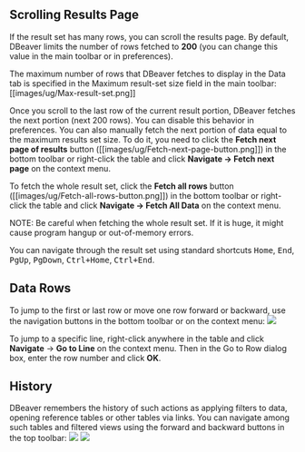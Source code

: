 ## Scrolling Results Page

If the result set has many rows, you can scroll the results page. By default, DBeaver limits the number of rows fetched to **200** (you can change this value in the main toolbar or in preferences).

The maximum number of rows that DBeaver fetches to display in the Data tab is specified in the Maximum result-set size field in the main toolbar: [[images/ug/Max-result-set.png]]

Once you scroll to the last row of the current result portion, DBeaver fetches the next portion (next 200 rows). You can disable this behavior in preferences. 
You can also manually fetch the next portion of data equal to the maximum results set size. To do it, you need to click the **Fetch next page of results** button ([[images/ug/Fetch-next-page-button.png]]) in the bottom toolbar or right-click the table and click **Navigate -> Fetch next page** on the context menu.

To fetch the whole result set, click the **Fetch all rows** button ([[images/ug/Fetch-all-rows-button.png]]) in the bottom toolbar or right-click the table and click **Navigate -> Fetch All Data** on the context menu.

NOTE: Be careful when fetching the whole result set. If it is huge, it might cause program hangup or out-of-memory errors.

You can navigate through the result set using standard shortcuts <kbd>Home</kbd>, <kbd>End</kbd>, <kbd>PgUp</kbd>, <kbd>PgDown</kbd>, <kbd>Ctrl+Home</kbd>, <kbd>Ctrl+End</kbd>.

## Data Rows
To jump to the first or last row or move one row forward or backward, use the navigation buttons in the bottom toolbar or on the context menu: <img src="https://www.dropbox.com/s/hng62ypf43elz5s/Navigation%20buttons.png?raw=1"/> 

To jump to a specific line, right-click anywhere in the table and click **Navigate** -> **Go to Line** on the context menu. Then in the Go to Row dialog box, enter the row number and click **OK**.
## History
 DBeaver remembers the history of such actions as applying filters to data, opening reference tables or other tables via links. You can navigate among such tables and filtered views using the forward and backward buttons in the top toolbar: <img src="https://www.dropbox.com/s/ch97i2oy3uytkz7/Backward%20button.png?raw=1"/> <img src="https://www.dropbox.com/s/1t87l4wthqoopnv/Forward%20button.png?raw=1"/>    


